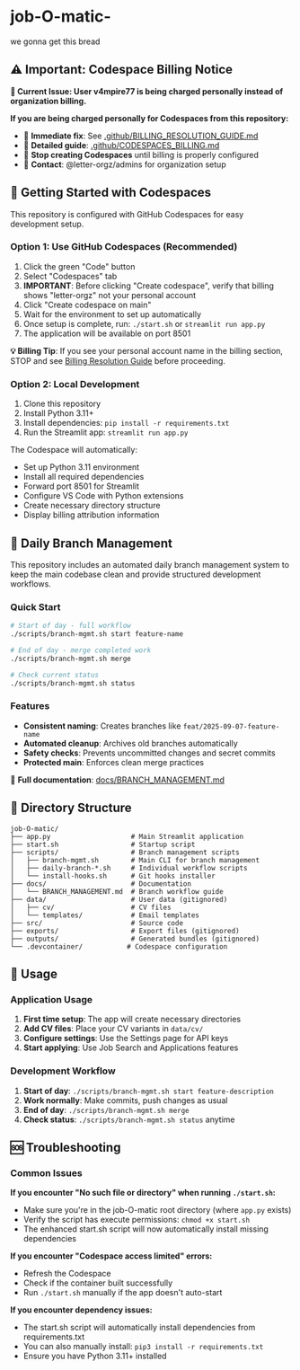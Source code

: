 # job-O-matic-
we gonna get this bread

## ⚠️ Important: Codespace Billing Notice

**🚨 Current Issue: User v4mpire77 is being charged personally instead of organization billing.**

**If you are being charged personally for Codespaces from this repository:**
- 📖 **Immediate fix**: See [.github/BILLING_RESOLUTION_GUIDE.md](.github/BILLING_RESOLUTION_GUIDE.md)
- 📖 **Detailed guide**: [.github/CODESPACES_BILLING.md](.github/CODESPACES_BILLING.md)
- 🛑 **Stop creating Codespaces** until billing is properly configured
- 📧 **Contact**: @letter-orgz/admins for organization setup

## 🚀 Getting Started with Codespaces

This repository is configured with GitHub Codespaces for easy development setup.

### Option 1: Use GitHub Codespaces (Recommended)
1. Click the green "Code" button
2. Select "Codespaces" tab
3. **IMPORTANT**: Before clicking "Create codespace", verify that billing shows "letter-orgz" not your personal account
4. Click "Create codespace on main"
5. Wait for the environment to set up automatically
6. Once setup is complete, run: `./start.sh` or `streamlit run app.py`
7. The application will be available on port 8501

**💡 Billing Tip**: If you see your personal account name in the billing section, STOP and see [Billing Resolution Guide](.github/BILLING_RESOLUTION_GUIDE.md) before proceeding.

### Option 2: Local Development
1. Clone this repository
2. Install Python 3.11+
3. Install dependencies: `pip install -r requirements.txt`
4. Run the Streamlit app: `streamlit run app.py`

The Codespace will automatically:
- Set up Python 3.11 environment
- Install all required dependencies
- Forward port 8501 for Streamlit
- Configure VS Code with Python extensions
- Create necessary directory structure
- Display billing attribution information

## 🌿 Daily Branch Management

This repository includes an automated daily branch management system to keep the main codebase clean and provide structured development workflows.

### Quick Start
```bash
# Start of day - full workflow
./scripts/branch-mgmt.sh start feature-name

# End of day - merge completed work
./scripts/branch-mgmt.sh merge

# Check current status
./scripts/branch-mgmt.sh status
```

### Features
- **Consistent naming**: Creates branches like `feat/2025-09-07-feature-name`
- **Automated cleanup**: Archives old branches automatically
- **Safety checks**: Prevents uncommitted changes and secret commits
- **Protected main**: Enforces clean merge practices

📖 **Full documentation**: [docs/BRANCH_MANAGEMENT.md](docs/BRANCH_MANAGEMENT.md)

## 📁 Directory Structure

```
job-O-matic/
├── app.py                    # Main Streamlit application
├── start.sh                  # Startup script
├── scripts/                  # Branch management scripts
│   ├── branch-mgmt.sh        # Main CLI for branch management
│   ├── daily-branch-*.sh     # Individual workflow scripts
│   └── install-hooks.sh      # Git hooks installer
├── docs/                     # Documentation
│   └── BRANCH_MANAGEMENT.md  # Branch workflow guide
├── data/                     # User data (gitignored)
│   ├── cv/                   # CV files
│   └── templates/            # Email templates
├── src/                      # Source code
├── exports/                  # Export files (gitignored)
├── outputs/                  # Generated bundles (gitignored)
└── .devcontainer/           # Codespace configuration
```

## 🔧 Usage

### Application Usage
1. **First time setup**: The app will create necessary directories
2. **Add CV files**: Place your CV variants in `data/cv/`
3. **Configure settings**: Use the Settings page for API keys
4. **Start applying**: Use Job Search and Applications features

### Development Workflow
1. **Start of day**: `./scripts/branch-mgmt.sh start feature-description`
2. **Work normally**: Make commits, push changes as usual
3. **End of day**: `./scripts/branch-mgmt.sh merge`
4. **Check status**: `./scripts/branch-mgmt.sh status` anytime

## 🆘 Troubleshooting

### Common Issues

**If you encounter "No such file or directory" when running `./start.sh`:**
- Make sure you're in the job-O-matic root directory (where `app.py` exists)
- Verify the script has execute permissions: `chmod +x start.sh`
- The enhanced start.sh script will now automatically install missing dependencies

**If you encounter "Codespace access limited" errors:**
- Refresh the Codespace
- Check if the container built successfully
- Run `./start.sh` manually if the app doesn't auto-start

**If you encounter dependency issues:**
- The start.sh script will automatically install dependencies from requirements.txt
- You can also manually install: `pip3 install -r requirements.txt`
- Ensure you have Python 3.11+ installed
